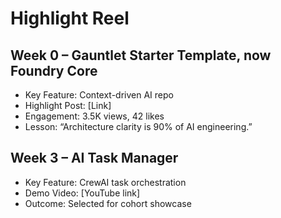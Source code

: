 # Highlight Reel

## Week 0 – Gauntlet Starter Template, now Foundry Core
- Key Feature: Context-driven AI repo
- Highlight Post: [Link]
- Engagement: 3.5K views, 42 likes
- Lesson: “Architecture clarity is 90% of AI engineering.”

## Week 3 – AI Task Manager
- Key Feature: CrewAI task orchestration
- Demo Video: [YouTube link]
- Outcome: Selected for cohort showcase
